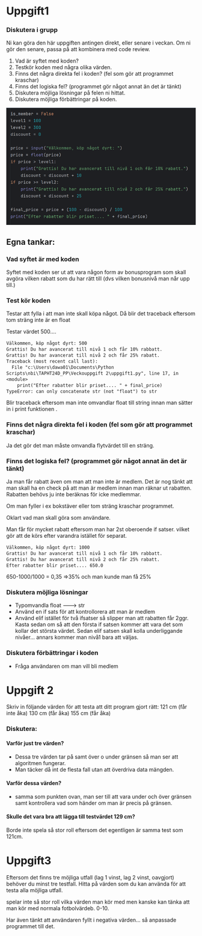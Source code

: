 # Uppgift1
### Diskutera i grupp

Ni kan göra den här uppgiften antingen direkt, eller senare i veckan. Om ni gör den senare, passa på att kombinera med code review.

  
1. Vad är syftet med koden?  
2. Testkör koden med några olika värden.
3. Finns det några direkta fel i koden? (fel som gör att programmet kraschar)
4. Finns det logiska fel? (programmet gör något annat än det är tänkt)    
5. Diskutera möjliga lösningar på felen ni hittat.
6. Diskutera möjliga förbättringar på koden.


![Pasted image 20250117175434.png](https://github.com/pydaw/TAPHT24D_PP/blob/main/Veckouppgift%202/Pasted%20image%2020250117175434.png)

## Egna tankar:

### Vad syftet är med koden
Syftet med koden ser ut att vara någon form av bonusprogram som skall avgöra vilken rabatt som du har rätt till (dvs vilken bonusnivå man når upp till.)

### Test kör koden
Testar att fylla i att man inte skall köpa något. Då blir det traceback eftersom tom sträng inte är en float

Testar värdet 500....
```log
Välkommen, köp något dyrt: 500
Grattis! Du har avancerat till nivå 1 och får 10% rabbatt.
Grattis! Du har avancerat till nivå 2 och får 25% rabatt.
Traceback (most recent call last):
  File "c:\Users\dawa01\Documents\Python Scripts\nbi\TAPHT24D_PP\Veckouppgift 2\uppgift1.py", line 17, in <module>
    print("Efter rabatter blir priset.... " + final_price)
TypeError: can only concatenate str (not "float") to str
```

Blir traceback eftersom man inte omvandlar float till string innan man sätter in i print funktionen .


### Finns det några direkta fel i koden (fel som gör att programmet kraschar)
Ja det gör det man måste omvandla flytvärdet till en sträng.

### Finns det logiska fel? (programmet gör något annat än det är tänkt)  
Ja man får rabatt även om man att man inte är medlem. Det är nog tänkt att man skall ha en check på att man är medlem innan man räknar ut rabatten.
Rabatten behövs ju inte beräknas för icke medlemmar.

Om  man fyller i ex bokstäver eller tom sträng kraschar programmet.

Oklart vad man skall göra som användare.

Man får för mycket rabatt eftersom man har 2st oberoende if satser. vilket gör att de körs efter varandra istället för separat.
```log
Välkommen, köp något dyrt: 1000
Grattis! Du har avancerat till nivå 1 och får 10% rabbatt.
Grattis! Du har avancerat till nivå 2 och får 25% rabatt.
Efter rabatter blir priset.... 650.0
```
650-1000/1000 = 0,35 =>35% och man kunde man få 25%


### Diskutera möjliga lösningar
- Typomvandla float ---> str
- Använd en if sats för att kontrollorera att man är medlem
- Använd elif istället för två ifsatser så slipper man att rabatten får 2ggr. Kasta sedan om så att den första if satsen kommer att vara det som kollar det största värdet. Sedan elif satsen skall kolla underliggande nivåer... annars kommer man nivå1 bara att väljas. 

### Diskutera förbättringar i koden
- Fråga användaren om man vill bli medlem



# Uppgift 2

 Skriv in följande värden för att testa att ditt program gjort rätt:
121 cm (får inte åka)
130 cm (får åka)
155 cm (får åka)

### Diskutera:
#### Varför just tre värden?
- Dessa tre värden tar på samt över o under gränsen så man ser att algoritmen fungerar.
- Man täcker då int de flesta fall utan att överdriva data mängden.
#### Varför dessa värden?
- samma som punkten ovan, man ser till att vara under och över gränsen samt kontrollera vad som händer om man är precis på gränsen.

#### Skulle det vara bra att lägga till testvärdet 129 cm?
Borde inte spela så stor roll eftersom det egentligen är samma test som 121cm.


# Uppgift3

Eftersom det finns tre möjliga utfall (lag 1 vinst, lag 2 vinst, oavgjort) 
behöver du minst tre testfall. Hitta på värden som du kan använda för att testa alla möjliga utfall.

spelar inte så stor roll vilka värden man kör med men kanske kan tänka att man kör med normala fotbolvärdeb.
0-10.

Har även tänkt att användaren fyllt i negativa värden... så anpassade programmet till det.


